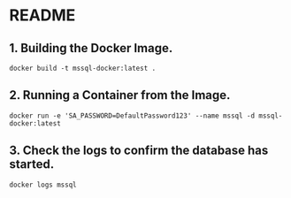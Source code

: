 # README

## 1. Building the Docker Image.

`docker build -t mssql-docker:latest .`

## 2. Running a Container from the Image.

`docker run -e 'SA_PASSWORD=DefaultPassword123' --name mssql -d mssql-docker:latest`

## 3. Check the logs to confirm the database has started.

`docker logs mssql`
